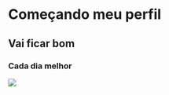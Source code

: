 # Começando meu perfil
## Vai ficar bom
### Cada dia melhor
![](https://komarev.com/ghpvc/?username=kadutheway&color=blue)
